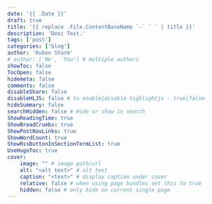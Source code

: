 ```yaml
---
date: '{{ .Date }}'
draft: true
title: '{{ replace .File.ContentBaseName `-` ` ` | title }}'
description: 'Desc Text.'
tags: ['post']
categories: ['blog']
author: 'Ruben Storm'
# author: ['Me', 'You'] # multiple authors
showToc: false
TocOpen: false
hidemeta: false
comments: false
disableShare: false
disableHLJS: false # to enable|disable highlightjs - true|false
hideSummary: false
searchHidden: false # Hide or show in search
ShowReadingTime: true
ShowBreadCrumbs: true
ShowPostNavLinks: true
ShowWordCount: true
ShowRssButtonInSectionTermList: true
UseHugoToc: true
cover:
    image: "" # image path/url
    alt: "<alt text>" # alt text
    caption: "<text>" # display caption under cover
    relative: false # when using page bundles set this to true
    hidden: false # only hide on current single page
---
```

